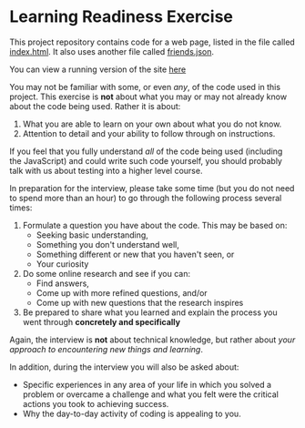 Learning Readiness Exercise
===

This project repository contains code for a web page, listed in the
file called [index.html](index.html). It also uses another file called [friends.json](friends.json).

You can view a running version of the site [here](https://alchemycodelab.github.io/learning-readiness-exercise/)

You may not be familiar with some, or even _any_, of the code used in this project. This exercise 
is **not** about what you may or may not already know about the code being used. Rather it
is about:

1. What you are able to learn on your own about what you do not know.
2. Attention to detail and your ability to follow through on instructions.

If you feel that you fully understand _all_ of the code being used (including the JavaScript) and 
could write such code yourself, you should probably talk with us about testing into a higher level course.

In preparation for the interview, please take some time (but you do not need to spend more than an hour) to
go through the following process several times:

1. Formulate a question you have about the code. This may be based on:
    * Seeking basic understanding,
    * Something you don't understand well,
    * Something different or new that you haven't seen, or
    * Your curiosity
2. Do some online research and see if you can:
    * Find answers,
    * Come up with more refined questions, and/or
    * Come up with new questions that the research inspires
3. Be prepared to share what you learned and explain the process you 
went through **concretely and specifically**
    
Again, the interview is **not** about technical knowledge, but rather about _your
approach to encountering new things and learning_. 

In addition, during the interview you will also be asked about:

* Specific experiences in any area of your life in which you solved a problem or overcame
a challenge and what you felt were the critical actions you took to achieving success.
* Why the day-to-day activity of coding is appealing to you.

